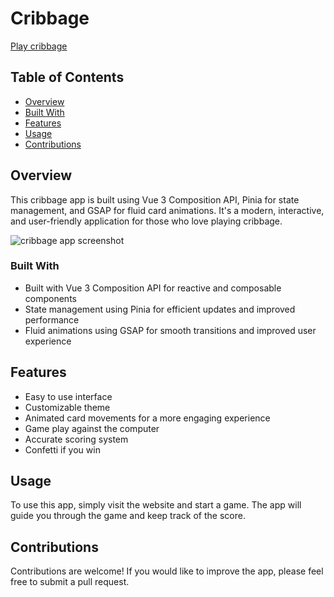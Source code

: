 # Cribbage

[Play cribbage](https://cribbage.vercel.aoo)

## Table of Contents

- [Overview](#overview)
- [Built With](#built-with)
- [Features](#features)
- [Usage](#usage)
- [Contributions](#contributions)

## Overview

This cribbage app is built using Vue 3 Composition API, Pinia for state management, and GSAP for fluid card animations. It's a modern, interactive, and user-friendly application for those who love playing cribbage.

![cribbage app screenshot](https://res.cloudinary.com/dpnkrz8c8/image/upload/v1675712452/cribbage/ry2cclzvzan4gt9t4ccm.png)

### Built With

- Built with Vue 3 Composition API for reactive and composable components
- State management using Pinia for efficient updates and improved performance
- Fluid animations using GSAP for smooth transitions and improved user experience

## Features

- Easy to use interface
- Customizable theme
- Animated card movements for a more engaging experience
- Game play against the computer
- Accurate scoring system
- Confetti if you win

## Usage

To use this app, simply visit the website and start a game. The app will guide you through the game and keep track of the score.

## Contributions

Contributions are welcome! If you would like to improve the app, please feel free to submit a pull request.
